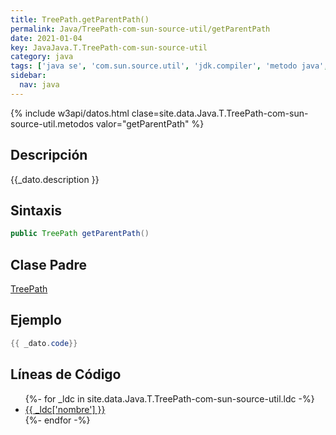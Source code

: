 ```yaml
---
title: TreePath.getParentPath()
permalink: Java/TreePath-com-sun-source-util/getParentPath
date: 2021-01-04
key: JavaJava.T.TreePath-com-sun-source-util
category: java
tags: ['java se', 'com.sun.source.util', 'jdk.compiler', 'metodo java', 'Java 1.6']
sidebar: 
  nav: java
---
```


{% include w3api/datos.html clase=site.data.Java.T.TreePath-com-sun-source-util.metodos valor="getParentPath" %}

## Descripción
{{_dato.description }}

## Sintaxis
~~~java
public TreePath getParentPath()
~~~

## Clase Padre
[TreePath](/Java/TreePath-com-sun-source-util/)

## Ejemplo
~~~java
{{ _dato.code}}
~~~

## Líneas de Código
<ul>
{%- for _ldc in site.data.Java.T.TreePath-com-sun-source-util.ldc -%}
   <li>
       <a href="{{_ldc['url'] }}">{{ _ldc['nombre'] }}</a>
   </li>
{%- endfor -%}
</ul>
